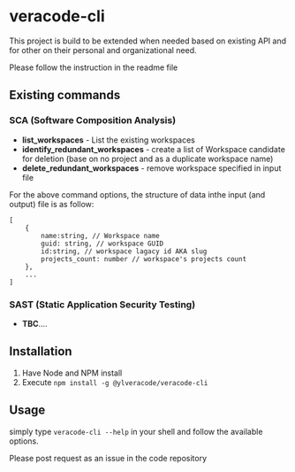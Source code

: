 # veracode-cli

This project is build to be extended when needed based on existing API and for other on their personal and organizational need.

Please follow the instruction in the readme file

## Existing commands
### SCA (Software Composition Analysis)
- __list_workspaces__ - List the existing workspaces
- __identify_redundant_workspaces__ - create a list of Workspace candidate for deletion (base on no project and as a duplicate workspace name)
- __delete_redundant_workspaces__ - remove workspace specified in input file

For the above command options, the structure of data inthe input (and output) file is as follow:
```
[
    {
        name:string, // Workspace name
        guid: string, // workspace GUID
        id:string, // workspace lagacy id AKA slug
        projects_count: number // workspace's projects count
    },
    ...
]
```

### SAST (Static Application Security Testing)
- __TBC__....

## Installation

1. Have Node and NPM install
2. Execute `npm install -g @ylveracode/veracode-cli`

## Usage
simply type `veracode-cli --help` in your shell and follow the available options.

    
          

Please post request as an issue in the code repository
